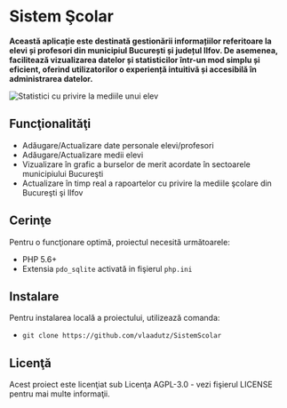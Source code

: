 # Sistem Şcolar
**Această aplicație este destinată gestionării informațiilor referitoare la elevi și profesori din municipiul București și județul Ilfov. De asemenea, facilitează vizualizarea datelor și statisticilor într-un mod simplu și eficient, oferind utilizatorilor o experiență intuitivă și accesibilă în administrarea datelor.**

![Statistici cu privire la mediile unui elev](https://cdn.discordapp.com/attachments/1232629849789562880/1249338998804058172/image.png?ex=6666f11c&is=66659f9c&hm=76470433eaf76b59267013a29f59d8724db42aade75df6516bf99aec94c87ad9&)
## Funcţionalităţi
- Adăugare/Actualizare date personale elevi/profesori
- Adăugare/Actualizare medii elevi
- Vizualizare în grafic a burselor de merit acordate în sectoarele municipiului Bucureşti
- Actualizare în timp real a rapoartelor cu privire la mediile şcolare din Bucureşti şi Ilfov

## Cerinţe
Pentru o funcţionare optimă, proiectul necesită următoarele:
- PHP 5.6+
- Extensia `pdo_sqlite` activată in fişierul `php.ini`

## Instalare
Pentru instalarea locală a proiectului, utilizează comanda:
- `git clone https://github.com/vlaadutz/SistemScolar`

## Licenţă
Acest proiect este licenţiat sub Licenţa AGPL-3.0 - vezi fişierul LICENSE pentru mai multe informaţii.
